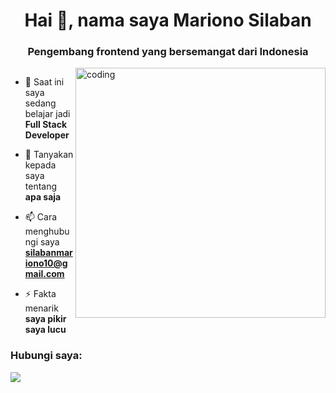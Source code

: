 <h1 align="center">Hai 👋, nama saya Mariono Silaban</h1>
<h3 align="center">Pengembang frontend yang bersemangat dari Indonesia</h3>

<img align="right" alt="coding" width="400" src="https://www.google.com/url?sa=i&url=https%3A%2F%2Fwww.shutterstock.com%2Fsearch%2Fprogrammer-3d&psig=AOvVaw3guY-Zq8R4k787M3NNilMT&ust=1746584700432000&source=images&cd=vfe&opi=89978449&ved=0CBUQjRxqFwoTCLjRh4XljY0DFQAAAAAdAAAAABAJ">

<p align="left"> <img src="" /> </p>

- 🌱 Saat ini saya sedang belajar jadi **Full Stack Developer**

- 💬 Tanyakan kepada saya tentang **apa saja**

- 📫 Cara menghubungi saya **silabanmariono10@gmail.com**

- ⚡ Fakta menarik **saya pikir saya lucu**

<h3 align="left">Hubungi saya:</h3>

<p><img align="left" src="https://github-readme-stats.vercel.app/api/top-langs?username=silaban13&show_icons=true&locale=en&layout=compact"/></p> <p> <img align="center" 


